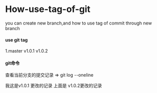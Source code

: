 # How-use-tag-of-git
you can create new branch,and how to use tag of commit through new branch


####  use git tag


1.master         v1.0.1         v1.0.2




#### git命令


查看当前分支的提交记录      =>   git log --oneline



我这是v1.0.1 更改的记录   上面是 v1.0.2更改的记录